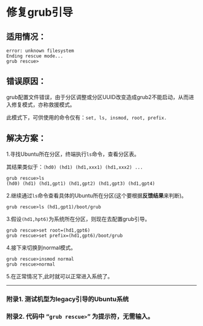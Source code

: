 # 修复grub引导

## **适用情况**：

    error: unknown filesystem
    Ending rescue mode...
    grub rescue>

## **错误原因**：

  grub配置文件错误，由于分区调整或分区UUID改变造成grub2不能启动，从而进入修复模式，亦称救援模式。

  此模式下，可供使用的命令仅有：`set, ls, insmod, root, prefix.`

## **解决方案**：

 1.寻找Ubuntu所在分区，终端执行`ls`命令，查看分区表。

其结果类似于：`（hd0) (hd1) (hd1,xxx1) (hd1,xxx2) ...`

    grub rescue>ls
    (hd0) (hd1) (hd1,gpt1) (hd1,gpt2) (hd1,gpt3) (hd1,gpt4)

2.继续通过`ls`命令查看具体的Ubuntu所在分区(这个要根据**反馈结果**来判断)。

    grub rescue>ls (hd1,gpt1)/boot/grub

3.假设`(hd1,hpt6)`为系统所在分区，则现在去配置grub引导。

    grub rescue>set root=(hd1,gpt6)
    grub rescue>set prefix=(hd1,gpt6)/boot/grub

4.接下来切换到normal模式。

    grub rescue>insmod normal
    grub rescue>normal

5.在正常情况下,此时就可以正常进入系统了。

---

### 附录1. 测试机型为legacy引导的Ubuntu系统

### 附录2. 代码中 “`grub rescue>`” 为提示符，无需输入。